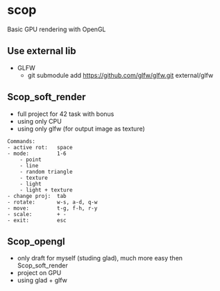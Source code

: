 # scop
Basic GPU rendering with OpenGL

## Use external lib
- GLFW
	- git submodule add https://github.com/glfw/glfw.git external/glfw

## Scop_soft_render
- full project for 42 task with bonus
- using only CPU
- using only glfw (for output image as texture)
```
Commands:
- active rot:	space
- mode:			1-6
	- point
	- line
	- random triangle
	- texture
	- light
	- light + texture
- change proj:	tab
- rotate:		w-s, a-d, q-w
- move:			t-g, f-h, r-y
- scale:		+ -
- exit:			esc
```

## Scop_opengl
- only draft for myself (studing glad), much more easy then Scop_soft_render
- project on GPU
- using glad + glfw
